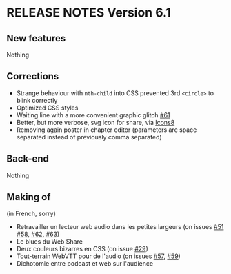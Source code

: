 RELEASE NOTES Version 6.1
=========================

New features
------------

Nothing

 
Corrections
-----------

 * Strange behaviour with `nth-child` into CSS prevented 3rd `<circle>` to blink correctly
 * Optimized CSS styles
 * Waiting line with a more convenient graphic glitch [#61](#61)
 * Better, but more verbose, svg icon for share, via [Icons8](https://icons8.com/icons/set/share)
 * Removing again poster in chapter editor (parameters are space separated instead of previously comma separated) 
  

Back-end
--------

Nothing


Making of
---------

(in French, sorry)

 * Retravailler un lecteur web audio dans les petites largeurs (on issues [#51](51) [#58](#58), [#62](#62), [#63](#63))
 * Le blues du Web Share 
 * Deux couleurs bizarres en CSS (on issue [#29](#29))
 * Tout-terrain WebVTT pour de l'audio (on issues [#57](#57), [#59](#59))
 * Dichotomie entre podcast et web sur l'audience
